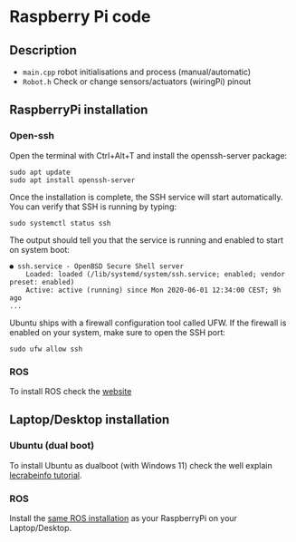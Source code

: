 # Raspberry Pi code
## Description
* `main.cpp` robot initialisations and process (manual/automatic)
* `Robot.h` Check or change sensors/actuators (wiringPi) pinout

## RaspberryPi installation
### Open-ssh

Open the terminal with Ctrl+Alt+T and install the openssh-server package:
```
sudo apt update
sudo apt install openssh-server
```

Once the installation is complete, the SSH service will start automatically. You can verify that SSH is running by typing:
```
sudo systemctl status ssh
```

The output should tell you that the service is running and enabled to start on system boot:
```
● ssh.service - OpenBSD Secure Shell server
    Loaded: loaded (/lib/systemd/system/ssh.service; enabled; vendor preset: enabled)
    Active: active (running) since Mon 2020-06-01 12:34:00 CEST; 9h ago
...
```

Ubuntu ships with a firewall configuration tool called UFW. If the firewall is enabled on your system, make sure to open the SSH port:
```
sudo ufw allow ssh
```

### ROS
To install ROS check the [website](https://docs.ros.org/en/humble/Installation/Ubuntu-Install-Debians.html)

## Laptop/Desktop installation
### Ubuntu (dual boot)
To install Ubuntu as dualboot (with Windows 11) check the well explain [lecrabeinfo tutorial](https://lecrabeinfo.net/installer-ubuntu-22-04-lts-en-dual-boot-avec-windows.html).

### ROS
Install the [same ROS installation](https://docs.ros.org/en/humble/Installation/Ubuntu-Install-Debians.html) as your RaspberryPi on your Laptop/Desktop.
